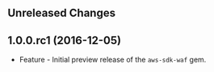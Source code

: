 Unreleased Changes
------------------

1.0.0.rc1 (2016-12-05)
------------------

* Feature - Initial preview release of the `aws-sdk-waf` gem.

